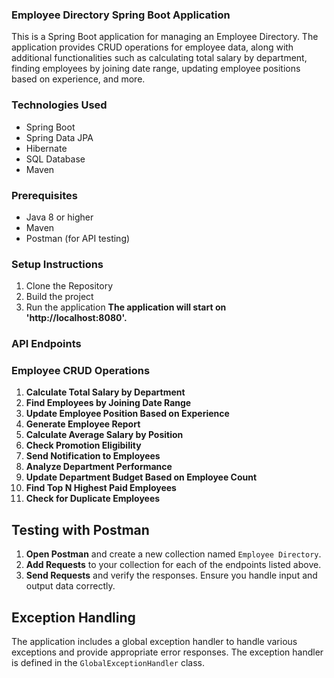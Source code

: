 ### Employee Directory Spring Boot Application
This is a Spring Boot application for managing an Employee Directory. The application provides CRUD operations for employee data, along with additional functionalities such as calculating total salary by department, finding employees by joining date range, updating employee positions based on experience, and more.

### Technologies Used

- Spring Boot
- Spring Data JPA
- Hibernate
- SQL Database
- Maven

### Prerequisites

- Java 8 or higher
- Maven
- Postman (for API testing)

### Setup Instructions

1. Clone the Repository
2. Build the project
3. Run the application
       **The application will start on 'http://localhost:8080'.**

### API Endpoints

### Employee CRUD Operations

1. **Calculate Total Salary by Department**
2. **Find Employees by Joining Date Range**
3. **Update Employee Position Based on Experience**
4. **Generate Employee Report**
5. **Calculate Average Salary by Position**
6. **Check Promotion Eligibility**
7. **Send Notification to Employees**
8. **Analyze Department Performance**
9. **Update Department Budget Based on Employee Count**
10. **Find Top N Highest Paid Employees**
11. **Check for Duplicate Employees**

## Testing with Postman

1. **Open Postman** and create a new collection named `Employee Directory`.
2. **Add Requests** to your collection for each of the endpoints listed above.
3. **Send Requests** and verify the responses. Ensure you handle input and output data correctly.

## Exception Handling
The application includes a global exception handler to handle various exceptions and provide appropriate error responses. The exception handler is defined in the `GlobalExceptionHandler` class.












